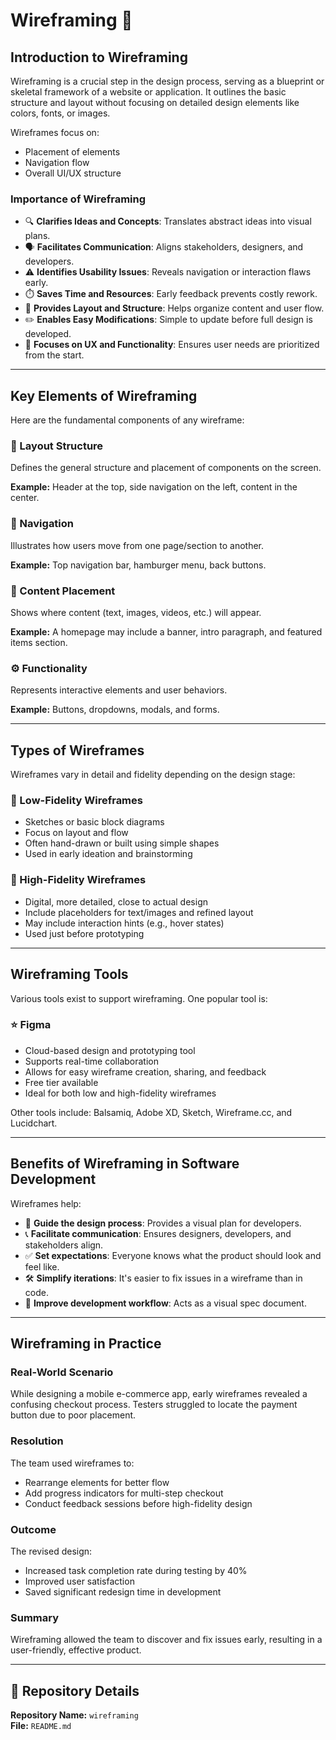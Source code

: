 # Wireframing 🧩

## Introduction to Wireframing

Wireframing is a crucial step in the design process, serving as a blueprint or skeletal framework of a website or application. It outlines the basic structure and layout without focusing on detailed design elements like colors, fonts, or images.

Wireframes focus on:
- Placement of elements
- Navigation flow
- Overall UI/UX structure

### Importance of Wireframing
- 🔍 **Clarifies Ideas and Concepts**: Translates abstract ideas into visual plans.
- 🗣️ **Facilitates Communication**: Aligns stakeholders, designers, and developers.
- ⚠️ **Identifies Usability Issues**: Reveals navigation or interaction flaws early.
- ⏱️ **Saves Time and Resources**: Early feedback prevents costly rework.
- 🧭 **Provides Layout and Structure**: Helps organize content and user flow.
- ✏️ **Enables Easy Modifications**: Simple to update before full design is developed.
- 🧠 **Focuses on UX and Functionality**: Ensures user needs are prioritized from the start.

---

## Key Elements of Wireframing

Here are the fundamental components of any wireframe:

### 📐 Layout Structure
Defines the general structure and placement of components on the screen.

**Example:** Header at the top, side navigation on the left, content in the center.

### 🧭 Navigation
Illustrates how users move from one page/section to another.

**Example:** Top navigation bar, hamburger menu, back buttons.

### 🧾 Content Placement
Shows where content (text, images, videos, etc.) will appear.

**Example:** A homepage may include a banner, intro paragraph, and featured items section.

### ⚙️ Functionality
Represents interactive elements and user behaviors.

**Example:** Buttons, dropdowns, modals, and forms.

---

## Types of Wireframes

Wireframes vary in detail and fidelity depending on the design stage:

### 📝 Low-Fidelity Wireframes
- Sketches or basic block diagrams
- Focus on layout and flow
- Often hand-drawn or built using simple shapes
- Used in early ideation and brainstorming

### 🎨 High-Fidelity Wireframes
- Digital, more detailed, close to actual design
- Include placeholders for text/images and refined layout
- May include interaction hints (e.g., hover states)
- Used just before prototyping

---

## Wireframing Tools

Various tools exist to support wireframing. One popular tool is:

### ⭐ Figma
- Cloud-based design and prototyping tool
- Supports real-time collaboration
- Allows for easy wireframe creation, sharing, and feedback
- Free tier available
- Ideal for both low and high-fidelity wireframes

Other tools include: Balsamiq, Adobe XD, Sketch, Wireframe.cc, and Lucidchart.

---

## Benefits of Wireframing in Software Development

Wireframes help:
- 📌 **Guide the design process**: Provides a visual plan for developers.
- 📞 **Facilitate communication**: Ensures designers, developers, and stakeholders align.
- ✅ **Set expectations**: Everyone knows what the product should look and feel like.
- 🛠️ **Simplify iterations**: It's easier to fix issues in a wireframe than in code.
- 🚀 **Improve development workflow**: Acts as a visual spec document.

---

## Wireframing in Practice

### Real-World Scenario

While designing a mobile e-commerce app, early wireframes revealed a confusing checkout process. Testers struggled to locate the payment button due to poor placement.

### Resolution

The team used wireframes to:
- Rearrange elements for better flow
- Add progress indicators for multi-step checkout
- Conduct feedback sessions before high-fidelity design

### Outcome

The revised design:
- Increased task completion rate during testing by 40%
- Improved user satisfaction
- Saved significant redesign time in development

### Summary

Wireframing allowed the team to discover and fix issues early, resulting in a user-friendly, effective product.

---

## 📁 Repository Details

**Repository Name:** `wireframing`  
**File:** `README.md`

